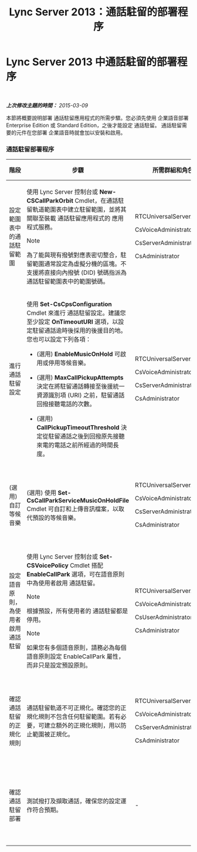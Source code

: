 ﻿---
title: Lync Server 2013：通話駐留的部署程序
TOCTitle: 通話駐留的部署程序
ms:assetid: 2000d672-a85f-4262-9d69-0bee9ae3709a
ms:mtpsurl: https://technet.microsoft.com/zh-tw/library/Gg398283(v=OCS.15)
ms:contentKeyID: 49290307
ms.date: 08/10/2015
mtps_version: v=OCS.15
ms.translationtype: HT
---

# Lync Server 2013 中通話駐留的部署程序

 

_**上次修改主題的時間：** 2015-03-09_

本節將概要說明部署 通話駐留應用程式的所需步驟。您必須先使用 企業語音部署 Enterprise Edition 或 Standard Edition，之後才能設定 通話駐留。 通話駐留需要的元件在您部署 企業語音時就會加以安裝和啟用。

### 通話駐留部署程序

<table>
<colgroup>
<col style="width: 25%" />
<col style="width: 25%" />
<col style="width: 25%" />
<col style="width: 25%" />
</colgroup>
<thead>
<tr class="header">
<th>階段</th>
<th>步驟</th>
<th>所需群組和角色</th>
<th>部署文件</th>
</tr>
</thead>
<tbody>
<tr class="odd">
<td><p>設定範圍表中的通話駐留範圍</p></td>
<td><p>使用 Lync Server 控制台或 <strong>New-CSCallParkOrbit</strong> Cmdlet，在通話駐留軌道範圍表中建立駐留範圍，並將其關聯至裝載 通話駐留應用程式的 應用程式服務。</p>
<div class="alert">

> [!NOTE]  
> 為了能與現有撥號對應表密切整合，駐留範圍通常設定為虛擬分機的區塊。不支援將直接向內撥號 (DID) 號碼指派為通話駐留範圍表中的範圍號碼。


</div></td>
<td><p>RTCUniversalServerAdmins</p>
<p>CsVoiceAdministrator</p>
<p>CsServerAdministrator</p>
<p>CsAdministrator</p></td>
<td><p><a href="lync-server-2013-create-or-modify-a-call-park-orbit-range.md">在 Lync Server 2013 中建立或修改通話駐留軌道範圍</a></p></td>
</tr>
<tr class="even">
<td><p>進行 通話駐留設定</p></td>
<td><p>使用 <strong>Set-CsCpsConfiguration</strong> Cmdlet 來進行 通話駐留設定。建議您至少設定 <strong>OnTimeoutURI</strong> 選項，以設定駐留通話逾時後採用的後援目的地。您也可以設定下列各項：</p>
<ul>
<li><p>(選用) <strong>EnableMusicOnHold</strong> 可啟用或停用等候音樂。</p></li>
<li><p>(選用) <strong>MaxCallPickupAttempts</strong> 決定在將駐留通話轉接至後援統一資源識別項 (URI) 之前，駐留通話回撥接聽電話的次數。</p></li>
<li><p>(選用) <strong>CallPickupTimeoutThreshold</strong> 決定從駐留通話之後到回撥原先接聽來電的電話之前所經過的時間長度。</p></li>
</ul></td>
<td><p>RTCUniversalServerAdmins</p>
<p>CsVoiceAdministrator</p>
<p>CsServerAdministrator</p>
<p>CsAdministrator</p></td>
<td><p><a href="lync-server-2013-configure-call-park-settings.md">在 Lync Server 2013 中設定通話駐留設定</a></p></td>
</tr>
<tr class="odd">
<td><p>(選用) 自訂等候音樂</p></td>
<td><p>(選用) 使用 <strong>Set-CsCallParkServiceMusicOnHoldFile</strong> Cmdlet 可自訂和上傳音訊檔案，以取代預設的等候音樂。</p></td>
<td><p>RTCUniversalServerAdmins</p>
<p>CsVoiceAdministrator</p>
<p>CsServerAdministrator</p>
<p>CsAdministrator</p></td>
<td><p><a href="lync-server-2013-customize-call-park-music-on-hold.md">在 Lync Server 2013 中自訂通話駐留等候音樂</a></p></td>
</tr>
<tr class="even">
<td><p>設定語音原則，為使用者啟用 通話駐留</p></td>
<td><p>使用 Lync Server 控制台或 <strong>Set-CSVoicePolicy</strong> Cmdlet 搭配 <strong>EnableCallPark</strong> 選項，可在語音原則中為使用者啟用 通話駐留。</p>
<div class="alert">

> [!NOTE]  
> 根據預設，所有使用者的 通話駐留都是停用。


</div>
<div class="alert">

> [!NOTE]  
> 如果您有多個語音原則，請務必為每個語音原則設定 EnableCallPark 屬性，而非只是設定預設原則。


</div></td>
<td><p>RTCUniversalServerAdmins</p>
<p>CsVoiceAdministrator</p>
<p>CsUserAdministrator</p>
<p>CsAdministrator</p></td>
<td><p><a href="lync-server-2013-enable-call-park-for-users.md">在 Lync Server 2013 中為使用者啟用通話駐留</a></p></td>
</tr>
<tr class="odd">
<td><p>確認 通話駐留的正規化規則</p></td>
<td><p>通話駐留軌道不可正規化。確認您的正規化規則不包含任何駐留範圍。若有必要，可建立額外的正規化規則，用以防止範圍被正規化。</p></td>
<td><p>RTCUniversalServerAdmins</p>
<p>CsVoiceAdministrator</p>
<p>CsServerAdministrator</p>
<p>CsAdministrator</p></td>
<td><p><a href="lync-server-2013-verify-normalization-rules-for-call-park.md">在 Lync Server 2013 中驗證通話駐留的正規化規則</a></p></td>
</tr>
<tr class="even">
<td><p>確認 通話駐留部署</p></td>
<td><p>測試撥打及擷取通話，確保您的設定運作符合預期。</p></td>
<td><p>-</p></td>
<td><p><a href="lync-server-2013-optional-verify-call-park-deployment.md">(選用) 在 Lync Server 2013 中驗證通話駐留部署</a></p></td>
</tr>
</tbody>
</table>

